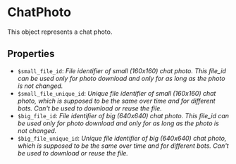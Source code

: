 # ChatPhoto	

This object represents a chat photo.	

## Properties	

- `$small_file_id`: _File identifier of small (160x160) chat photo. This file_id can be used only for photo download and only for as long as the photo is not changed._
- `$small_file_unique_id`: _Unique file identifier of small (160x160) chat photo, which is supposed to be the same over time and for different bots. Can't be used to download or reuse the file._
- `$big_file_id`: _File identifier of big (640x640) chat photo. This file_id can be used only for photo download and only for as long as the photo is not changed._
- `$big_file_unique_id`: _Unique file identifier of big (640x640) chat photo, which is supposed to be the same over time and for different bots. Can't be used to download or reuse the file._

